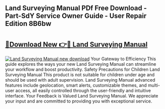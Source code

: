 ## Land Surveying Manual PDf Free Download - Part-SdY Service Owner Guide - User Repair Edition 8B6bw

# <h2><a href="http://bc25782.oget.top/?id=Land+Surveying+Manual">🔗Download New 👉🔴 Land Surveying Manual</a></h2>

[![Land Surveying Manual new download](https://i.imgur.com/5g1atiW.png)](http://bc25782.oget.top/?id=Land+Surveying+Manual)
Your Gateway to Efficiency This guide explores the ways your new Land Surveying Manual can streamline your workflow and boost productivity. Safety Precautions for Children Land Surveying Manual This product is not suitable for children under age and should be used with adult supervision. Land Surveying Manual advanced features include geolocation, smart alerts, customizable themes, and multi-user access, all easily controlled through the user-friendly and intuitive interface. Your Feedback is Valued Land Surveying Manual. We appreciate your input and are committed to providing you with exceptional service.
